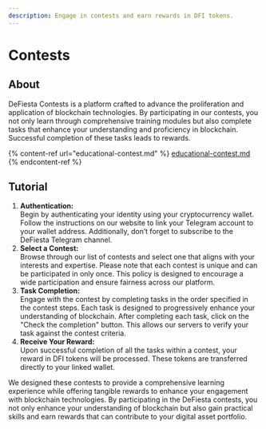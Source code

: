 ```yaml
---
description: Engage in contests and earn rewards in DFI tokens.
---
```


# Contests

## About

DeFiesta Contests is a platform crafted to advance the proliferation and application of blockchain technologies. By participating in our contests, you not only learn through comprehensive training modules but also complete tasks that enhance your understanding and proficiency in blockchain. Successful completion of these tasks leads to rewards.



{% content-ref url="educational-contest.md" %}
[educational-contest.md](educational-contest.md)
{% endcontent-ref %}

## Tutorial

1. **Authentication:**\
   Begin by authenticating your identity using your cryptocurrency wallet. Follow the instructions on our website to link your Telegram account to your wallet address. Additionally, don’t forget to subscribe to the DeFiesta Telegram channel.
2. **Select a Contest:**\
   Browse through our list of contests and select one that aligns with your interests and expertise. Please note that each contest is unique and can be participated in only once. This policy is designed to encourage a wide participation and ensure fairness across our platform.
3. **Task Completion:**\
   Engage with the contest by completing tasks in the order specified in the contest steps. Each task is designed to progressively enhance your understanding of blockchain. After completing each task, click on the "Check the completion" button. This allows our servers to verify your task against the contest criteria.
4. **Receive Your Reward:**\
   Upon successful completion of all the tasks within a contest, your reward in DFI tokens will be processed. These tokens are transferred directly to your linked wallet.

We designed these contests to provide a comprehensive learning experience while offering tangible rewards to enhance your engagement with blockchain technologies. By participating in the DeFiesta contests, you not only enhance your understanding of blockchain but also gain practical skills and earn rewards that can contribute to your digital asset portfolio.
